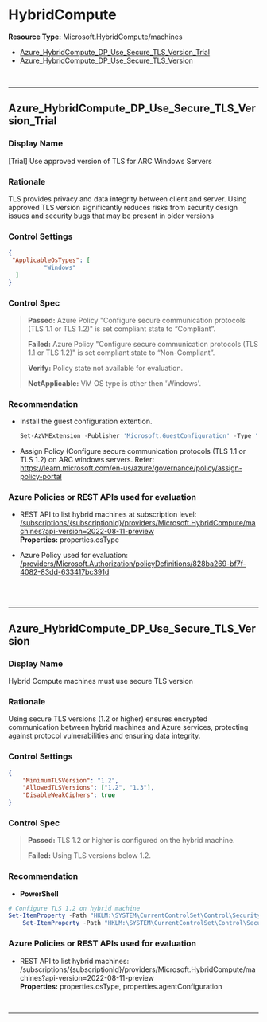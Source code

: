 # HybridCompute

**Resource Type:** Microsoft.HybridCompute/machines
<!-- TOC depthto:2 depthfrom:2 -->

- [Azure_HybridCompute_DP_Use_Secure_TLS_Version_Trial](#azure_hybridcompute_dp_use_secure_tls_version_trial)
- [Azure_HybridCompute_DP_Use_Secure_TLS_Version](#azure_hybridcompute_dp_use_secure_tls_version)

<!-- /TOC -->
<br/>

___ 

## Azure_HybridCompute_DP_Use_Secure_TLS_Version_Trial

### Display Name 
[Trial] Use approved version of TLS for ARC Windows Servers

### Rationale 
TLS provides privacy and data integrity between client and server. Using approved TLS version significantly reduces risks from security design issues and security bugs that may be present in older versions

### Control Settings 
```json
{
 "ApplicableOsTypes": [
          "Windows"
  ]
} 
```
### Control Spec 

> **Passed:** 
> Azure Policy "Configure secure communication protocols (TLS 1.1 or TLS 1.2)" is set compliant state to “Compliant”.
>
> **Failed:** 
>  Azure Policy "Configure secure communication protocols (TLS 1.1 or TLS 1.2)" is set compliant state to “Non-Compliant”.
> 
> **Verify:** 
> Policy state not available for evaluation.
> 
> **NotApplicable:** 
> VM OS type is other then 'Windows'.
>
 
### Recommendation
<!--
- **Azure Portal** 

	 Refer: https://docs.microsoft.com/en-us/azure/virtual-machines/windows/endpoints-in-resource-manager, https://docs.microsoft.com/en-us/azure/virtual-network/virtual-networks-create-nsg-arm-ps 
-->

-
	Install the guest configuration extention.
	 
	```powershell 
	Set-AzVMExtension -Publisher 'Microsoft.GuestConfiguration' -Type 'ConfigurationforWindows' -Name 'AzurePolicyforWindows' -TypeHandlerVersion 1.0 -ResourceGroupName 'myResourceGroup' -Location 'myLocation' -VMName 'myVM' -EnableAutomaticUpgrade $true 
	 ```

- Assign Policy (Configure secure communication protocols (TLS 1.1 or TLS 1.2) on ARC windows servers. Refer: https://learn.microsoft.com/en-us/azure/governance/policy/assign-policy-portal
<!--
- **Enforcement Policy**

	 [![Link to Azure Policy](https://raw.githubusercontent.com/MSFT-Chirag/AzTS-docs/main/Assets/View_Definition.jpg)](https://portal.azure.com/#blade/Microsoft_Azure_Policy/CreatePolicyDefinitionBlade/uri//providers/Microsoft.Authorization/policyDefinitions/828ba269-bf7f-4082-83dd-633417bc391d) 
	 "/providers/Microsoft.Authorization/policyDefinitions/af6cd1bd-1635-48cb-bde7-5b15693900b9"


	 [![Link to Azure Policy](https://raw.githubusercontent.com/MSFT-Chirag/AzTS-docs/main/Assets/Deploy_To_Azure.jpg)](https://portal.azure.com/#blade/Microsoft_Azure_Policy/CreatePolicyDefinitionBlade/uri/<policy-raw-link>) 
-->
### Azure Policies or REST APIs used for evaluation 

- REST API to list hybrid machines at
subscription level:
[/subscriptions/{subscriptionId}/providers/Microsoft.HybridCompute/machines?api-version=2022-08-11-preview](https://learn.microsoft.com/en-us/rest/api/hybridcompute/machines/list-by-subscription?tabs=HTTP)<br />
**Properties:** properties.osType

- Azure Policy used for evaluation: [/providers/Microsoft.Authorization/policyDefinitions/828ba269-bf7f-4082-83dd-633417bc391d](https://portal.azure.com/#view/Microsoft_Azure_Policy/PolicyDetailBlade/definitionId/%2Fproviders%2FMicrosoft.Authorization%2FpolicyDefinitions%2F828ba269-bf7f-4082-83dd-633417bc391d)
<br />
<br />

___

## Azure_HybridCompute_DP_Use_Secure_TLS_Version

### Display Name
Hybrid Compute machines must use secure TLS version

### Rationale
Using secure TLS versions (1.2 or higher) ensures encrypted communication between hybrid machines and Azure services, protecting against protocol vulnerabilities and ensuring data integrity.

### Control Settings 
```json
{
    "MinimumTLSVersion": "1.2",
    "AllowedTLSVersions": ["1.2", "1.3"],
    "DisableWeakCiphers": true
}
```
### Control Spec

> **Passed:**
> TLS 1.2 or higher is configured on the hybrid machine.
>
> **Failed:**
> Using TLS versions below 1.2.
>

### Recommendation

- **PowerShell**
```powershell
# Configure TLS 1.2 on hybrid machine
Set-ItemProperty -Path "HKLM:\SYSTEM\CurrentControlSet\Control\SecurityProviders\SCHANNEL\Protocols\TLS 1.2\Client" -Name "Enabled" -Value 1
    Set-ItemProperty -Path "HKLM:\SYSTEM\CurrentControlSet\Control\SecurityProviders\SCHANNEL\Protocols\TLS 1.2\Server" -Name "Enabled" -Value 1
```
### Azure Policies or REST APIs used for evaluation

- REST API to list hybrid machines: /subscriptions/{subscriptionId}/providers/Microsoft.HybridCompute/machines?api-version=2022-08-11-preview<br />
**Properties:** properties.osType, properties.agentConfiguration<br />

<br />

___